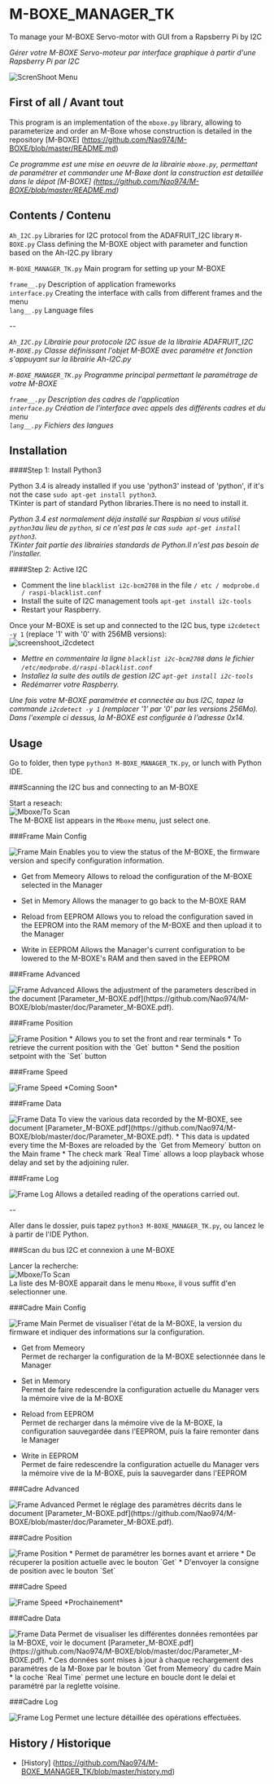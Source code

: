 # M-BOXE_MANAGER_TK

To manage your M-BOXE Servo-motor with GUI from a Rapsberry Pi by I2C  


*Gérer votre M-BOXE Servo-moteur par interface graphique à partir d'une Rapsberry Pi par I2C*

<img src="https://github.com/Nao974/M-BOXE_MANAGER_TK/blob/master/screenshoot/Manager_TK.png" title="Screenshoot Menu" alt="ScrenShoot Menu">

## First of all / Avant tout

This program is an implementation of the `mboxe.py` library, allowing to parameterize and order an M-Boxe whose construction is detailed in the repository [M-BOXE] (https://github.com/Nao974/M-BOXE/blob/master/README.md)  


*Ce programme est une mise en oeuvre de la librairie `mboxe.py`, permettant de paramétrer et commander une M-Boxe dont la construction est detaillée dans le dépot [M-BOXE] (https://github.com/Nao974/M-BOXE/blob/master/README.md)*  

## Contents / Contenu

`Ah_I2C.py` Libraries for I2C protocol from the ADAFRUIT_I2C library
`M-BOXE.py` Class defining the M-BOXE object with parameter and function based on the Ah-I2C.py library  


`M-BOXE_MANAGER_TK.py` Main program for setting up your M-BOXE  


`frame__.py` Description of application frameworks  
`interface.py` Creating the interface with calls from different frames and the menu    
`lang__.py` Language files  

--

*`Ah_I2C.py` Librairie pour protocole I2C issue de la librairie ADAFRUIT_I2C*  
*`M-BOXE.py` Classe définissant l'objet M-BOXE avec paramétre et fonction s'appuyant sur la librairie Ah-I2C.py*  


*`M-BOXE_MANAGER_TK.py` Programme principal permettant le paramétrage de votre M-BOXE*  


*`frame__.py` Description des cadres de l'application*    
*`interface.py` Création de l'interface avec appels des différents cadres et du menu*  
*`lang__.py` Fichiers des langues*  


## Installation

####Step 1: Install Python3

Python 3.4 is already installed if you use 'python3' instead of 'python', if it's not the case `sudo apt-get install python3`.  
TKinter is part of standard Python libraries.There is no need to install it.  

*Python 3.4 est normalement déja installé sur Raspbian si vous utilisé `python3`au lieu de `python`, si ce n'est pas le cas `sudo apt-get install python3`.*  
*TKinter fait partie des librairies standards de Python.Il n'est pas besoin de l'installer.*


####Step 2: Active I2C

* Comment the line `blacklist i2c-bcm2708` in the file `/ etc / modprobe.d / raspi-blacklist.conf`
* Install the suite of I2C management tools `apt-get install i2c-tools`
* Restart your Raspberry.

Once your M-BOXE is set up and connected to the I2C bus, type `i2cdetect -y 1` (replace '1' with '0' with 256MB versions):  
<img src="https://github.com/Nao974/M-BOXE_MANAGER_CL/blob/master/screenshoot/i2cdetect.png" title="screenshoot_i2cdetect" alt="screenshoot_i2cdetect">  


* *Mettre en commentaire la ligne `blacklist i2c-bcm2708` dans le fichier `/etc/modprobe.d/raspi-blacklist.conf`*
* *Installez la suite des outils de gestion I2C `apt-get install i2c-tools`*
* *Redémarrer votre Raspberry.*

*Une fois votre M-BOXE paramétrée et connectée au bus I2C, tapez la commande `i2cdetect -y 1` (remplacer '1' par '0' par les versions 256Mo).*  
*Dans l'exemple ci dessus, la M-BOXE est configurée à l'adresse 0x14.*  


## Usage

Go to folder, then type `python3 M-BOXE_MANAGER_TK.py`, or lunch with Python IDE.  
  

###Scanning the I2C bus and connecting to an M-BOXE

Start a reseach:  
<img src="https://github.com/Nao974/M-BOXE_MANAGER_TK/blob/master/screenshoot/Manager_TK_Scan.png" title="Mboxe/To Scan" alt="Mboxe/To Scan">  
The M-BOXE list appears in the `Mboxe` menu, just select one.


###Frame Main Config

<img src="https://github.com/Nao974/M-BOXE_MANAGER_TK/blob/master/screenshoot/Manager_TK_Frame_Main.png" title="Frame Main" alt="Frame Main">  
Enables you to view the status of the M-BOXE, the firmware version and specify configuration information.

* Get from Memeory
Allows to reload the configuration of the M-BOXE selected in the Manager

* Set in Memory
Allows the manager to go back to the M-BOXE RAM
 
* Reload from EEPROM
Allows you to reload the configuration saved in the EEPROM into the RAM memory of the M-BOXE and then upload it to the Manager
 
* Write in EEPROM
Allows the Manager's current configuration to be lowered to the M-BOXE's RAM and then saved in the EEPROM


###Frame Advanced  

<img src="https://github.com/Nao974/M-BOXE_MANAGER_TK/blob/master/screenshoot/Manager_TK_Frame_Advanced.png" title="Frame Advanced" alt="Frame Advanced">  
Allows the adjustment of the parameters described in the document [Parameter_M-BOXE.pdf](https://github.com/Nao974/M-BOXE/blob/master/doc/Parameter_M-BOXE.pdf).  


###Frame Position

<img src="https://github.com/Nao974/M-BOXE_MANAGER_TK/blob/master/screenshoot/Manager_TK_Frame_Position.png" title="Frame Position" alt="Frame Position">  
* Allows you to set the front and rear terminals
* To retrieve the current position with the `Get` button
* Send the position setpoint with the `Set` button


###Frame Speed

<img src="https://github.com/Nao974/M-BOXE_MANAGER_TK/blob/master/screenshoot/Manager_TK_Frame_Speed.png" title="Frame Speed" alt="Frame Speed">  
*Coming Soon*


###Frame Data

<img src="https://github.com/Nao974/M-BOXE_MANAGER_TK/blob/master/screenshoot/Manager_TK_Frame_Data.png" title="Frame Data" alt="Frame Data">  
To view the various data recorded by the M-BOXE, see document [Parameter_M-BOXE.pdf](https://github.com/Nao974/M-BOXE/blob/master/doc/Parameter_M-BOXE.pdf).  
* This data is updated every time the M-Boxes are reloaded by the `Get from Memeory` button on the Main frame
* The check mark `Real Time` allows a loop playback whose delay and set by the adjoining ruler.


###Frame Log

<img src="https://github.com/Nao974/M-BOXE_MANAGER_TK/blob/master/screenshoot/Manager_TK_Log.png" title="Frame Log" alt="Frame Log">  
Allows a detailed reading of the operations carried out.

--

Aller dans le dossier, puis tapez `python3 M-BOXE_MANAGER_TK.py`, ou lancez le à partir de l'IDE Python.  


###Scan du bus I2C et connexion à une M-BOXE  

Lancer la recherche:  
<img src="https://github.com/Nao974/M-BOXE_MANAGER_TK/blob/master/screenshoot/Manager_TK_Scan.png" title="Mboxe/To Scan" alt="Mboxe/To Scan">  
La liste des M-BOXE apparait dans le menu `Mboxe`, il vous suffit d'en selectionner une.  


###Cadre Main Config  

<img src="https://github.com/Nao974/M-BOXE_MANAGER_TK/blob/master/screenshoot/Manager_TK_Frame_Main.png" title="Frame Main" alt="Frame Main">  
Permet de visualiser l'état de la M-BOXE, la version du firmware et indiquer des informations sur la configuration.  

* Get from Memeory  
Permet de recharger la configuration de la M-BOXE selectionnée dans le Manager  

* Set in Memory  
Permet de faire redescendre la configuration actuelle du Manager vers la mémoire vive de la M-BOXE  
 
* Reload from EEPROM  
Permet de recharger dans la mémoire vive de la M-BOXE, la configuration sauvegardée dans l'EEPROM, puis la faire remonter dans le Manager  
 
* Write in EEPROM  
Permet de faire redescendre la configuration actuelle du Manager vers la mémoire vive de la M-BOXE, puis la sauvegarder dans l'EEPROM   


###Cadre Advanced  

<img src="https://github.com/Nao974/M-BOXE_MANAGER_TK/blob/master/screenshoot/Manager_TK_Frame_Advanced.png" title="Frame Advanced" alt="Frame Advanced">  
Permet le réglage des paramètres décrits dans le document [Parameter_M-BOXE.pdf](https://github.com/Nao974/M-BOXE/blob/master/doc/Parameter_M-BOXE.pdf).  


###Cadre Position

<img src="https://github.com/Nao974/M-BOXE_MANAGER_TK/blob/master/screenshoot/Manager_TK_Frame_Position.png" title="Frame Position" alt="Frame Position">  
* Permet de paramétrer les bornes avant et arriere  
* De récuperer la position actuelle avec le bouton `Get`  
* D'envoyer la consigne de position avec le bouton `Set`


###Cadre Speed

<img src="https://github.com/Nao974/M-BOXE_MANAGER_TK/blob/master/screenshoot/Manager_TK_Frame_Speed.png" title="Frame Speed" alt="Frame Speed">  
*Prochainement*


###Cadre Data

<img src="https://github.com/Nao974/M-BOXE_MANAGER_TK/blob/master/screenshoot/Manager_TK_Frame_Data.png" title="Frame Data" alt="Frame Data">  
Permet de visualiser les différentes données remontées par la M-BOXE, voir le document [Parameter_M-BOXE.pdf](https://github.com/Nao974/M-BOXE/blob/master/doc/Parameter_M-BOXE.pdf).  
* Ces données sont mises à jour à chaque rechargement des paramétres de la M-Boxe par le bouton `Get from Memeory` du cadre Main  
* la coche `Real Time` permet une lecture en boucle dont le delai et paramétré par la reglette voisine.  


###Cadre Log

<img src="https://github.com/Nao974/M-BOXE_MANAGER_TK/blob/master/screenshoot/Manager_TK_Log.png" title="Frame Log" alt="Frame Log">  
Permet une lecture détaillée des opérations effectuées.   


## History / Historique

- [History] (https://github.com/Nao974/M-BOXE_MANAGER_TK/blob/master/history.md)


